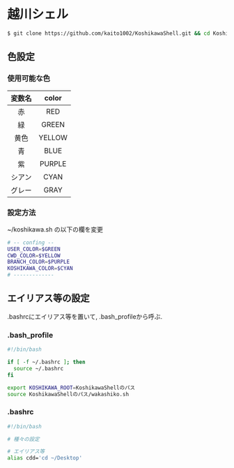 # 越川シェル

``` sh
$ git clone https://github.com/kaito1002/KoshikawaShell.git && cd KoshikawaShell && chmod a+x ./setup.sh && ./setup.sh
```

## 色設定

### 使用可能な色

| 変数名 | color  |
| :----: | :----: |
|   赤   |  RED   |
|   緑   | GREEN  |
|  黄色  | YELLOW |
|   青   |  BLUE  |
|   紫   | PURPLE |
| シアン |  CYAN  |
| グレー |  GRAY  |

### 設定方法

~/koshikawa.sh の以下の欄を変更

``` sh
# -- confing --
USER_COLOR=$GREEN
CWD_COLOR=$YELLOW
BRANCH_COLOR=$PURPLE
KOSHIKAWA_COLOR=$CYAN
# -------------
```

## エイリアス等の設定

.bashrcにエイリアス等を置いて, .bash_profileから呼ぶ.

### .bash_profile

``` sh
#!/bin/bash

if [ -f ~/.bashrc ]; then
  source ~/.bashrc
fi

export KOSHIKAWA_ROOT=KoshikawaShellのパス
source KoshikawaShellのパス/wakashiko.sh
```

### .bashrc

``` sh
#!/bin/bash

# 種々の設定

# エイリアス等
alias cdd='cd ~/Desktop'
```
